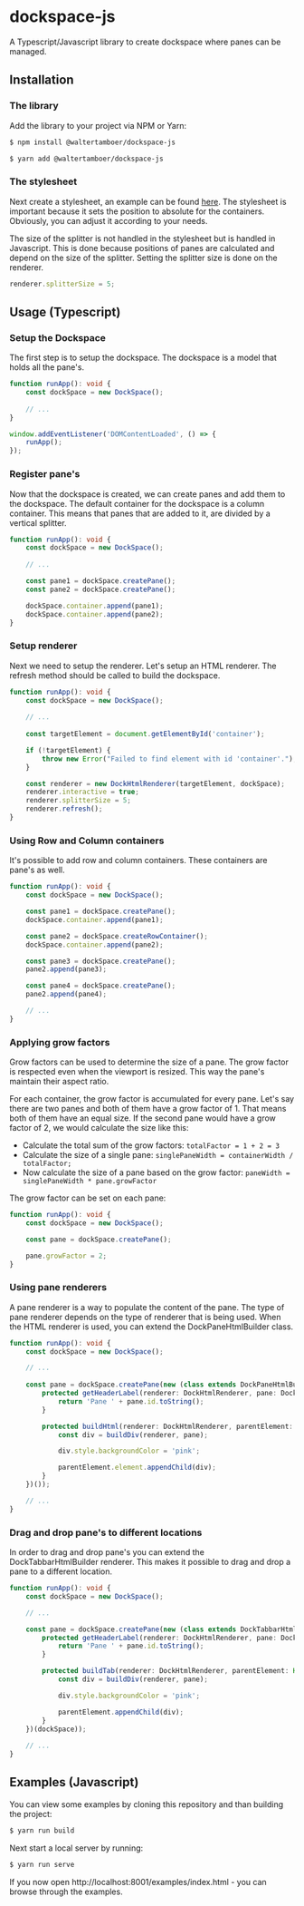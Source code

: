 # dockspace-js

A Typescript/Javascript library to create dockspace where panes can be managed.

## Installation

### The library

Add the library to your project via NPM or Yarn:

```bash
$ npm install @waltertamboer/dockspace-js
```

```bash
$ yarn add @waltertamboer/dockspace-js
```

### The stylesheet

Next create a stylesheet, an example can be found 
[here](https://github.com/waltertamboer/dockspace-js/blob/master/examples/css/dockspace.css). 
The stylesheet is important because it sets the position to absolute for the containers.
Obviously, you can adjust it according to your needs.

The size of the splitter is not handled in the stylesheet but is handled in Javascript. 
This is done because positions of panes are calculated and depend on the size of the splitter.
Setting the splitter size is done on the renderer.

```js
renderer.splitterSize = 5;
```

## Usage (Typescript)

### Setup the Dockspace
The first step is to setup the dockspace. The dockspace is a model that holds all the pane's.

```ts
function runApp(): void {
    const dockSpace = new DockSpace();
    
    // ...
}

window.addEventListener('DOMContentLoaded', () => {
    runApp();
});
```

### Register pane's

Now that the dockspace is created, we can create panes and add them to the dockspace. The default 
container for the dockspace is a column container. This means that panes that are added to it, are 
divided by a vertical splitter.

```ts
function runApp(): void {
    const dockSpace = new DockSpace();
    
    // ...

    const pane1 = dockSpace.createPane();
    const pane2 = dockSpace.createPane();

    dockSpace.container.append(pane1);
    dockSpace.container.append(pane2);
}
```

### Setup renderer

Next we need to setup the renderer. Let's setup an HTML renderer. The refresh method should be called to build 
the dockspace.

```ts
function runApp(): void {
    const dockSpace = new DockSpace();
    
    // ...
    
    const targetElement = document.getElementById('container');

    if (!targetElement) {
        throw new Error("Failed to find element with id 'container'.");
    }

    const renderer = new DockHtmlRenderer(targetElement, dockSpace);
    renderer.interactive = true;
    renderer.splitterSize = 5;
    renderer.refresh();
}
```

### Using Row and Column containers

It's possible to add row and column containers. These containers are pane's as well.

```ts
function runApp(): void {
    const dockSpace = new DockSpace();

    const pane1 = dockSpace.createPane();
    dockSpace.container.append(pane1);

    const pane2 = dockSpace.createRowContainer();
    dockSpace.container.append(pane2);

    const pane3 = dockSpace.createPane();
    pane2.append(pane3);

    const pane4 = dockSpace.createPane();
    pane2.append(pane4);

    // ...
}
```

### Applying grow factors

Grow factors can be used to determine the size of a pane. The grow factor is respected even when the
viewport is resized. This way the pane's maintain their aspect ratio.

For each container, the grow factor is accumulated for every pane. Let's say there are two panes
and both of them have a grow factor of 1. That means both of them have an equal size. If the second
pane would have a grow factor of 2, we would calculate the size like this:
- Calculate the total sum of the grow factors: `totalFactor = 1 + 2 = 3`
- Calculate the size of a single pane: `singlePaneWidth = containerWidth / totalFactor;`
- Now calculate the size of a pane based on the grow factor: `paneWidth = singlePaneWidth * pane.growFactor`

The grow factor can be set on each pane:

```ts
function runApp(): void {
    const dockSpace = new DockSpace();

    const pane = dockSpace.createPane();

    pane.growFactor = 2;
}
```

### Using pane renderers

A pane renderer is a way to populate the content of the pane. The type of pane renderer depends on the type
of renderer that is being used. When the HTML renderer is used, you can extend the DockPaneHtmlBuilder class.

```ts
function runApp(): void {
    const dockSpace = new DockSpace();

    // ...
    
    const pane = dockSpace.createPane(new (class extends DockPaneHtmlBuilder {
        protected getHeaderLabel(renderer: DockHtmlRenderer, pane: DockPane): string {
            return 'Pane ' + pane.id.toString();
        }

        protected buildHtml(renderer: DockHtmlRenderer, parentElement: DockHtmlElement, pane: DockPane): void {
            const div = buildDiv(renderer, pane);

            div.style.backgroundColor = 'pink';

            parentElement.element.appendChild(div);
        }
    })());

    // ...
}
```

### Drag and drop pane's to different locations

In order to drag and drop pane's you can extend the DockTabbarHtmlBuilder renderer. This makes it 
possible to drag and drop a pane to a different location.

```ts
function runApp(): void {
    const dockSpace = new DockSpace();

    // ...

    const pane = dockSpace.createPane(new (class extends DockTabbarHtmlBuilder {
        protected getHeaderLabel(renderer: DockHtmlRenderer, pane: DockPane): string {
            return 'Pane ' + pane.id.toString();
        }

        protected buildTab(renderer: DockHtmlRenderer, parentElement: HTMLElement, pane: DockPane): void {
            const div = buildDiv(renderer, pane);

            div.style.backgroundColor = 'pink';

            parentElement.appendChild(div);
        }
    })(dockSpace));
    
    // ...
}
```


## Examples (Javascript)

You can view some examples by cloning this repository and than building the project:

```bash
$ yarn run build
```

Next start a local server by running:

```bash
$ yarn run serve
```

If you now open http://localhost:8001/examples/index.html - you can browse through the examples.
